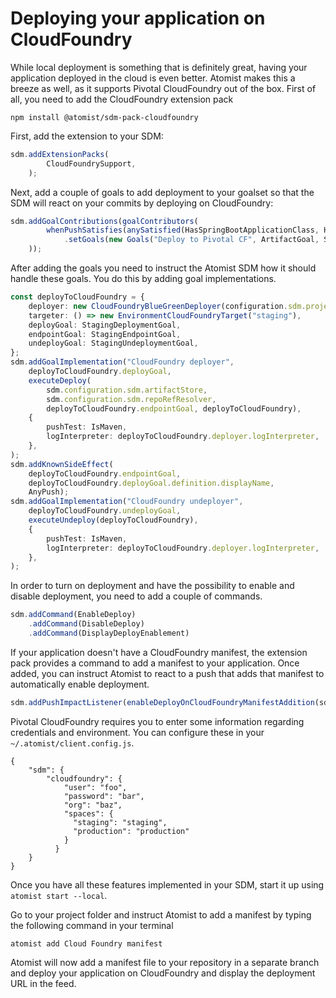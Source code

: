 # Deploying your application on CloudFoundry

While local deployment is something that is definitely great, having your application deployed in the cloud is even better. Atomist makes this a breeze as well, as it supports Pivotal CloudFoundry out of the box. First of all, you need to add the CloudFoundry extension pack

``` 
npm install @atomist/sdm-pack-cloudfoundry
```

First, add the extension to your SDM:

``` typescript
sdm.addExtensionPacks(
        CloudFoundrySupport,
    );
```

Next, add a couple of goals to add deployment to your goalset so that the SDM will react on your commits by deploying on CloudFoundry:

``` typescript
sdm.addGoalContributions(goalContributors(
        whenPushSatisfies(anySatisfied(HasSpringBootApplicationClass, HasCloudFoundryManifest))
            .setGoals(new Goals("Deploy to Pivotal CF", ArtifactGoal, StagingDeploymentGoal, StagingEndpointGoal)),
    ));
```

After adding the goals you need to instruct the Atomist SDM how it should handle these goals. You do this by adding goal implementations.

``` typescript
const deployToCloudFoundry = {
    deployer: new CloudFoundryBlueGreenDeployer(configuration.sdm.projectLoader),
    targeter: () => new EnvironmentCloudFoundryTarget("staging"),
    deployGoal: StagingDeploymentGoal,
    endpointGoal: StagingEndpointGoal,
    undeployGoal: StagingUndeploymentGoal,
};
sdm.addGoalImplementation("CloudFoundry deployer",
    deployToCloudFoundry.deployGoal,
    executeDeploy(
        sdm.configuration.sdm.artifactStore,
        sdm.configuration.sdm.repoRefResolver,
        deployToCloudFoundry.endpointGoal, deployToCloudFoundry),
    {
        pushTest: IsMaven,
        logInterpreter: deployToCloudFoundry.deployer.logInterpreter,
    },
);
sdm.addKnownSideEffect(
    deployToCloudFoundry.endpointGoal,
    deployToCloudFoundry.deployGoal.definition.displayName,
    AnyPush);
sdm.addGoalImplementation("CloudFoundry undeployer",
    deployToCloudFoundry.undeployGoal,
    executeUndeploy(deployToCloudFoundry),
    {
        pushTest: IsMaven,
        logInterpreter: deployToCloudFoundry.deployer.logInterpreter,
    },
);
```

In order to turn on deployment and have the possibility to enable and disable deployment, you need to add a couple of commands.

``` typescript
sdm.addCommand(EnableDeploy)
    .addCommand(DisableDeploy)
    .addCommand(DisplayDeployEnablement)
```

If your application doesn't have a CloudFoundry manifest, the extension pack provides a command to add a manifest to your application. Once added, you can instruct Atomist to react to a push that adds that manifest to automatically enable deployment.

``` typescript
sdm.addPushImpactListener(enableDeployOnCloudFoundryManifestAddition(sdm));
```

Pivotal CloudFoundry requires you to enter some information regarding credentials and environment. You can configure these in your `~/.atomist/client.config.js`.

```
{
    "sdm": {
        "cloudfoundry": {
            "user": "foo",
            "password": "bar",
            "org": "baz",
            "spaces": {
              "staging": "staging",
              "production": "production"
            }
          }
    }
}
```

Once you have all these features implemented in your SDM, start it up using `atomist start --local`.

Go to your project folder and instruct Atomist to add a manifest by typing the following command in your terminal

```
atomist add Cloud Foundry manifest
```

Atomist will now add a manifest file to your repository in a separate branch and deploy your application on CloudFoundry and display the deployment URL in the feed. 
